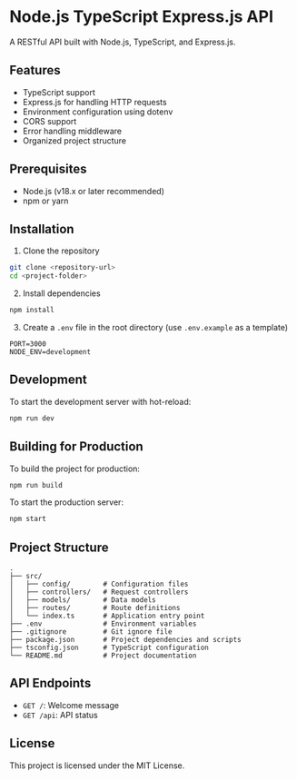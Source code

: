 # Node.js TypeScript Express.js API

A RESTful API built with Node.js, TypeScript, and Express.js.

## Features

- TypeScript support
- Express.js for handling HTTP requests
- Environment configuration using dotenv
- CORS support
- Error handling middleware
- Organized project structure

## Prerequisites

- Node.js (v18.x or later recommended)
- npm or yarn

## Installation

1. Clone the repository

```bash
git clone <repository-url>
cd <project-folder>
```

2. Install dependencies

```bash
npm install
```

3. Create a `.env` file in the root directory (use `.env.example` as a template)

```
PORT=3000
NODE_ENV=development
```

## Development

To start the development server with hot-reload:

```bash
npm run dev
```

## Building for Production

To build the project for production:

```bash
npm run build
```

To start the production server:

```bash
npm start
```

## Project Structure

```
.
├── src/
│   ├── config/        # Configuration files
│   ├── controllers/   # Request controllers
│   ├── models/        # Data models
│   ├── routes/        # Route definitions
│   └── index.ts       # Application entry point
├── .env               # Environment variables
├── .gitignore         # Git ignore file
├── package.json       # Project dependencies and scripts
├── tsconfig.json      # TypeScript configuration
└── README.md          # Project documentation
```

## API Endpoints

- `GET /`: Welcome message
- `GET /api`: API status

## License

This project is licensed under the MIT License.
